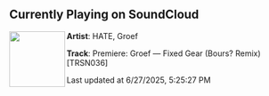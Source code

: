 ## Currently Playing on SoundCloud

[<img align="left" width="100" src="https://i1.sndcdn.com/artworks-ji6PZizhhhueyAhc-yje66g-t500x500.jpg">](https://soundcloud.com/hate_music/premiere-groef-fixed-gear-bours_remix-trsn036?in=transition_ofc/sets/groef-moving-maniacs-ep)

**Artist**: HATE, Groef 

**Track**: Premiere: Groef — Fixed Gear (Bours? Remix) [TRSN036]

Last updated at 6/27/2025, 5:25:27 PM
